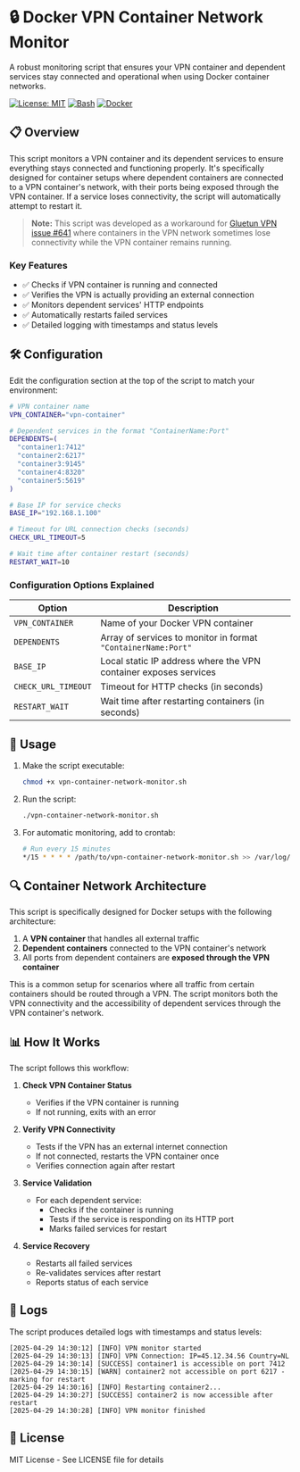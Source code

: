 # 🔒 Docker VPN Container Network Monitor

A robust monitoring script that ensures your VPN container and dependent services stay connected and operational when using Docker container networks.

[![License: MIT](https://img.shields.io/badge/License-MIT-blue.svg)](https://opensource.org/licenses/MIT)
[![Bash](https://img.shields.io/badge/Language-Bash-green.svg)](https://www.gnu.org/software/bash/)
[![Docker](https://img.shields.io/badge/Technology-Docker-blue.svg)](https://www.docker.com/)

## 📋 Overview

This script monitors a VPN container and its dependent services to ensure everything stays connected and functioning properly. It's specifically designed for container setups where dependent containers are connected to a VPN container's network, with their ports being exposed through the VPN container. If a service loses connectivity, the script will automatically attempt to restart it.

> **Note:** This script was developed as a workaround for [Gluetun VPN issue #641](https://github.com/qdm12/gluetun/issues/641) where containers in the VPN network sometimes lose connectivity while the VPN container remains running.

### Key Features

- ✅ Checks if VPN container is running and connected
- ✅ Verifies the VPN is actually providing an external connection
- ✅ Monitors dependent services' HTTP endpoints
- ✅ Automatically restarts failed services
- ✅ Detailed logging with timestamps and status levels

## 🛠️ Configuration

Edit the configuration section at the top of the script to match your environment:

```bash
# VPN container name
VPN_CONTAINER="vpn-container"

# Dependent services in the format "ContainerName:Port"
DEPENDENTS=(
  "container1:7412"
  "container2:6217"
  "container3:9145"
  "container4:8320"
  "container5:5619"
)

# Base IP for service checks
BASE_IP="192.168.1.100"

# Timeout for URL connection checks (seconds)
CHECK_URL_TIMEOUT=5

# Wait time after container restart (seconds)
RESTART_WAIT=10
```

### Configuration Options Explained

| Option | Description |
|--------|-------------|
| `VPN_CONTAINER` | Name of your Docker VPN container |
| `DEPENDENTS` | Array of services to monitor in format `"ContainerName:Port"` |
| `BASE_IP` | Local static IP address where the VPN container exposes services |
| `CHECK_URL_TIMEOUT` | Timeout for HTTP checks (in seconds) |
| `RESTART_WAIT` | Wait time after restarting containers (in seconds) |

## 🚀 Usage

1. Make the script executable:
   ```bash
   chmod +x vpn-container-network-monitor.sh
   ```

2. Run the script:
   ```bash
   ./vpn-container-network-monitor.sh
   ```

3. For automatic monitoring, add to crontab:
   ```bash
   # Run every 15 minutes
   */15 * * * * /path/to/vpn-container-network-monitor.sh >> /var/log/vpn-monitor.log 2>&1
   ```

## 🔍 Container Network Architecture

This script is specifically designed for Docker setups with the following architecture:

1. A **VPN container** that handles all external traffic
2. **Dependent containers** connected to the VPN container's network
3. All ports from dependent containers are **exposed through the VPN container**

This is a common setup for scenarios where all traffic from certain containers should be routed through a VPN. The script monitors both the VPN connectivity and the accessibility of dependent services through the VPN container's network.

## 📊 How It Works

The script follows this workflow:

1. **Check VPN Container Status**
   - Verifies if the VPN container is running
   - If not running, exits with an error

2. **Verify VPN Connectivity**
   - Tests if the VPN has an external internet connection
   - If not connected, restarts the VPN container once
   - Verifies connection again after restart

3. **Service Validation**
   - For each dependent service:
     - Checks if the container is running
     - Tests if the service is responding on its HTTP port
     - Marks failed services for restart

4. **Service Recovery**
   - Restarts all failed services
   - Re-validates services after restart
   - Reports status of each service

## 📝 Logs

The script produces detailed logs with timestamps and status levels:

```
[2025-04-29 14:30:12] [INFO] VPN monitor started
[2025-04-29 14:30:13] [INFO] VPN Connection: IP=45.12.34.56 Country=NL
[2025-04-29 14:30:14] [SUCCESS] container1 is accessible on port 7412
[2025-04-29 14:30:15] [WARN] container2 not accessible on port 6217 - marking for restart
[2025-04-29 14:30:16] [INFO] Restarting container2...
[2025-04-29 14:30:27] [SUCCESS] container2 is now accessible after restart
[2025-04-29 14:30:28] [INFO] VPN monitor finished
```

## 📜 License

MIT License - See LICENSE file for details